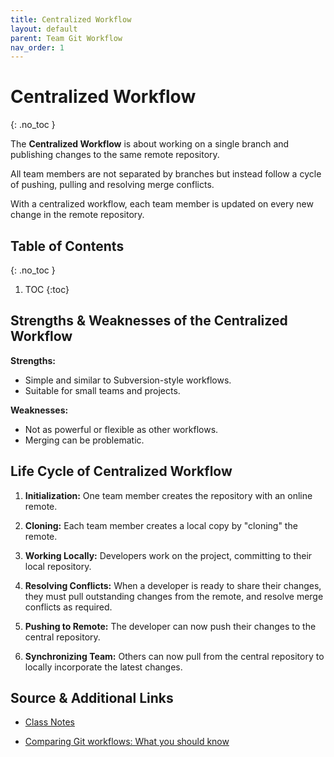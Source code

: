 ```yaml
---
title: Centralized Workflow
layout: default
parent: Team Git Workflow
nav_order: 1
---
```


<!-- prettier-ignore-start -->

# Centralized Workflow
{: .no_toc }

The **Centralized Workflow** is about working on a single branch and publishing changes to the same remote repository. 

All team members are not separated by branches but instead follow a cycle of pushing, pulling and resolving merge conflicts.

With a centralized workflow, each team member is updated on every new change in the remote repository.

## Table of Contents
{: .no_toc }

1. TOC
{:toc}

<!-- prettier-ignore-end -->

## Strengths & Weaknesses of the Centralized Workflow

**Strengths:**
- Simple and similar to Subversion-style workflows.
- Suitable for small teams and projects.

**Weaknesses:**
- Not as powerful or flexible as other workflows.
- Merging can be problematic.

## Life Cycle of Centralized Workflow

1. **Initialization:** One team member creates the repository with an online remote.

2. **Cloning:** Each team member creates a local copy by "cloning" the remote.

3. **Working Locally:** Developers work on the project, committing to their local repository.

4. **Resolving Conflicts:** When a developer is ready to share their changes, they must pull outstanding changes from the remote, and resolve merge conflicts as required.

5. **Pushing to Remote:** The developer can now push their changes to the central repository.

6. **Synchronizing Team:** Others can now pull from the central repository to locally incorporate the latest changes.

## Source & Additional Links

- [Class Notes](https://stungeye.github.io/Software-Development-And-Documentation-1/03-git-team-collaboration/index.html)

- [Comparing Git workflows: What you should know](https://www.atlassian.com/git/tutorials/comparing-workflows)
